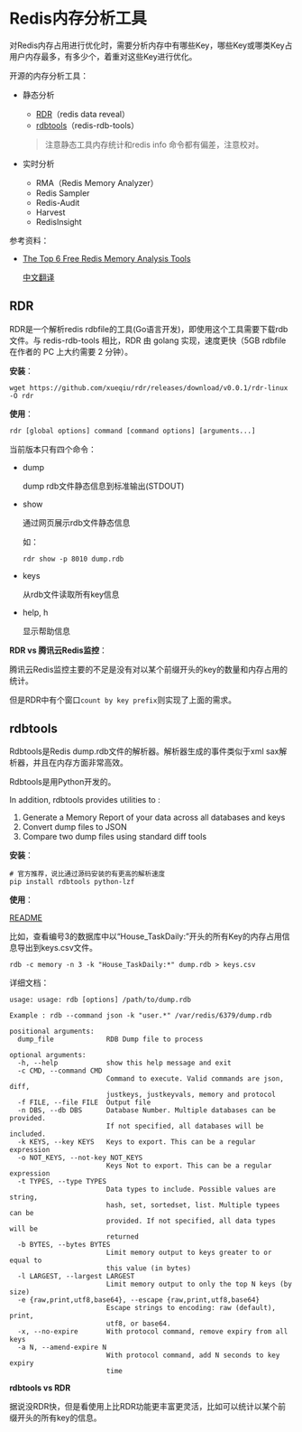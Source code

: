 # Redis内存分析工具

对Redis内存占用进行优化时，需要分析内存中有哪些Key，哪些Key或哪类Key占用户内存最多，有多少个，着重对这些Key进行优化。

开源的内存分析工具：

+ 静态分析
  + [RDR](https://github.com/xueqiu/rdr)（redis data reveal）
  + [rdbtools](https://github.com/sripathikrishnan/redis-rdb-tools)（redis-rdb-tools）

  > 注意静态工具内存统计和redis info 命令都有偏差，注意校对。

+ 实时分析
  + RMA（Redis Memory Analyzer）
  + Redis Sampler
  + Redis-Audit
  + Harvest
  + RedisInsight

参考资料：

+ [The Top 6 Free Redis Memory Analysis Tools](https://scalegrid.io/blog/the-top-6-free-redis-memory-analysis-tools/)

  [中文翻译](https://devpress.csdn.net/redis/62f0cce67e668234661831b0.html)



## RDR

RDR是一个解析redis rdbfile的工具(Go语言开发)，即使用这个工具需要下载rdb文件。与 redis-rdb-tools 相比，RDR 由 golang 实现，速度更快（5GB rdbfile 在作者的 PC 上大约需要 2 分钟）。

**安装**：

```shell
wget https://github.com/xueqiu/rdr/releases/download/v0.0.1/rdr-linux -O rdr
```

**使用**：

```txt
rdr [global options] command [command options] [arguments...]
```

当前版本只有四个命令：

+ dump

  dump rdb文件静态信息到标准输出(STDOUT)

+ show    

   通过网页展示rdb文件静态信息

  如：

  ```shell
  rdr show -p 8010 dump.rdb 
  ```

+ keys     

  从rdb文件读取所有key信息

+ help, h 

  显示帮助信息

**RDR vs 腾讯云Redis监控**：

腾讯云Redis监控主要的不足是没有对以某个前缀开头的key的数量和内存占用的统计。

但是RDR中有个窗口`count by key prefix`则实现了上面的需求。



## rdbtools

Rdbtools是Redis dump.rdb文件的解析器。解析器生成的事件类似于xml sax解析器，并且在内存方面非常高效。

Rdbtools是用Python开发的。

In addition, rdbtools provides utilities to :

1. Generate a Memory Report of your data across all databases and keys
2. Convert dump files to JSON
3. Compare two dump files using standard diff tools

**安装**：

```shell
# 官方推荐，说比通过源码安装的有更高的解析速度
pip install rdbtools python-lzf
```

**使用**：

[README](https://github.com/sripathikrishnan/redis-rdb-tools)

比如，查看编号3的数据库中以“House_TaskDaily:”开头的所有Key的内存占用信息导出到keys.csv文件。

```shell
rdb -c memory -n 3 -k "House_TaskDaily:*" dump.rdb > keys.csv
```

详细文档：

```
usage: usage: rdb [options] /path/to/dump.rdb

Example : rdb --command json -k "user.*" /var/redis/6379/dump.rdb

positional arguments:
  dump_file             RDB Dump file to process

optional arguments:
  -h, --help            show this help message and exit
  -c CMD, --command CMD
                        Command to execute. Valid commands are json, diff,
                        justkeys, justkeyvals, memory and protocol
  -f FILE, --file FILE  Output file
  -n DBS, --db DBS      Database Number. Multiple databases can be provided.
                        If not specified, all databases will be included.
  -k KEYS, --key KEYS   Keys to export. This can be a regular expression
  -o NOT_KEYS, --not-key NOT_KEYS
                        Keys Not to export. This can be a regular expression
  -t TYPES, --type TYPES
                        Data types to include. Possible values are string,
                        hash, set, sortedset, list. Multiple typees can be
                        provided. If not specified, all data types will be
                        returned
  -b BYTES, --bytes BYTES
                        Limit memory output to keys greater to or equal to
                        this value (in bytes)
  -l LARGEST, --largest LARGEST
                        Limit memory output to only the top N keys (by size)
  -e {raw,print,utf8,base64}, --escape {raw,print,utf8,base64}
                        Escape strings to encoding: raw (default), print,
                        utf8, or base64.
  -x, --no-expire       With protocol command, remove expiry from all keys
  -a N, --amend-expire N
                        With protocol command, add N seconds to key expiry
                        time

```

**rdbtools vs RDR**

据说没RDR快，但是看使用上比RDR功能更丰富更灵活，比如可以统计以某个前缀开头的所有key的信息。

